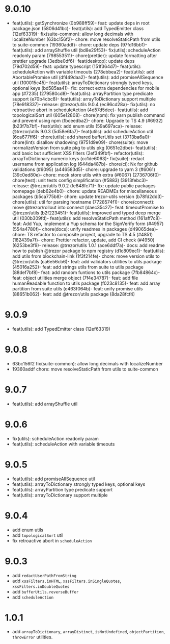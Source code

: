 # 9.0.10

-   feat(utils): getSynchronize (0b988ff59)- feat: update deps in root package.json (5806d41bc)- feat(utils): add TypedEmitter class (12ef63319)- fix(suite-common): allow long decimals with localizeNumber (63bc156f2)- chore: move resolveStaticPath from utils to suite-common (19360addf)- chore: update deps (97fd16bb1)- feat(utils): add arrayShuffle util (bd8e29f53)- fix(utils): scheduleAction readonly param (798553511)- chore(prettier): update formatting after prettier upgrade (3edbe0df6)- feat(desktop): update deps (79d702d59)- feat: update typescript (151f364d7)- feat(utils): scheduleAction with variable timeouts (278ebbea2)- feat(utils): add AbortablePromise util (df449daa2)- feat(utils): add promiseAllSequence util (100015c45)- feat(utils): arrayToDictionary strongly typed keys, optional keys (bd585aa41)- fix: correct extra dependencies for mobile app (#7235) (279580cd8)- feat(utils): arrayPartition type predicate support (e70b4cbc8)- feat(utils): arrayToDictionary support multiple (78e918337)- release: @trezor/utils 9.0.4 (ec96cd28a)- fix(utils): no retroactive abort in scheduleAction (4d57d5dee)- feat(utils): add topologicalSort util (605e12808)- chore(npm): fix yarn publish command and prevent using npm (fbceedba2)- chore: Upgrade to TS 4.9 (#6932) (b23f7b7bf)- feat(utils): add enum utils (59a697aca)- release: @trezor/utils 9.0.3 (5d58e6fa7)- feat(utils): add scheduleAction util (6ca677ff6)- chore(utils): add shared bufferUtils set (3713ba6a0)- chore(lint): disallow shadowing (9751d9e09)- chore(suite): move normalizeVersion from suite pkg to utils pkg (0651e2dbe)- feat(utils): add basic but sufficient XSS filters (2ef349fbf)- refactor(utils): arrayToDictionary numeric keys (cc1de6063)- fix(suite): redact username from application log (644da487b)- chore(ci): Nx for github validations (#6095) (a446583d5)- chore: upgrade to yarn 3 (#6061) (39c0ed80e)- chore: mock store utils with extra (#6067) (2736706f0)- chore(test): unit tests config simplification (#5883) (3913febc3)- release: @trezor/utils 9.0.2 (fe848fc71)- fix: update public packages homepage (deb62e4b0)- chore: update READMEs for miscellaneous packages (b5ca775b8)- chore: update trezor-utils version (b78fd2dd3)- chore(utils): util for parsing hostname (7728574f1)- chore(connect): move @trezor/rollout into connect (daec35c27)- feat: timeoutPromise to @trezor/utils (b2f223451)- feat(utils): improved and typed deep merge util (030b309fd)- feat(utils): add resolveStaticPath method (161aff7c8)- feat: Add Yup, implement a Yup schema for the SignVerify form (#4957) (554a4780f)- chore(docs): unify readmes in packages (d49065dea)- chore: TS refactor to composite project, upgrade to TS 4.5 (#4851) (182439a7f)- chore: Prettier refactor, update, add CI check (#4950) (6253be3f9)- release: @trezor/utils 1.0.1 (ace6ddf7a)- docs: add readme how to publish @trezor package to npm registry (d1c809ec1)- feat(utils): add utils from blockchain-link (1f3f214fe)- chore: move version utils to @trezor/utils (ca6e56cb6)- feat: add validators utilities to utils package (45016a252)- feat: add strings utils from suite to utils package (88def7bf8)- feat: add random funtions to utils package (7fb84864c)- feat: object utilities merge object (7f4e34787)- feat: add file humanReadable function to utils package (f023c8135)- feat: add array partition from suite utils (e463f064b)- feat: unify promise utils (88651b062)- feat: add @trezor/utils package (8da28fcf4)

# 9.0.9

-   feat(utils): add TypedEmitter class (12ef63319)

# 9.0.8

-   63bc156f2 fix(suite-common): allow long decimals with localizeNumber
-   19360addf chore: move resolveStaticPath from utils to suite-common

# 9.0.7

-   feat(utils): add arrayShuffle util

# 9.0.6

-   fix(utils): scheduleAction readonly param
-   feat(utils): scheduleAction with variable timeouts

# 9.0.5

-   feat(utils): add promiseAllSequence util
-   feat(utils): arrayToDictionary strongly typed keys, optional keys
-   feat(utils): arrayPartition type predicate support
-   feat(utils): arrayToDictionary support multiple

# 9.0.4

-   add enum utils
-   add `topologicalSort` util
-   fix retroactive abort in `scheduleAction`

# 9.0.3

-   add `redactUserPathFromString`
-   add `xssFilters.inHTML`, `xssFilters.inSingleQuotes`, `xssFilters.inDoubleQuotes`
-   add `bufferUtils.reverseBuffer`
-   add `scheduleAction`

# 1.0.1

-   add `arrayToDictionary`, `arrayDistinct`, `isNotUndefined`, `objectPartition`, `throwError` utilities.

